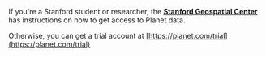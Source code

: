 If you're a Stanford student or researcher, the **[Stanford Geospatial Center](https://library.stanford.edu/research/stanford-geospatial-center/data)** has instructions on how to get access to Planet data.

Otherwise, you can get a trial account at [https://planet.com/trial](https://planet.com/trial)